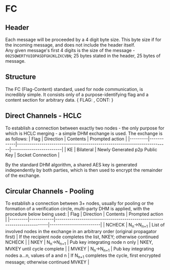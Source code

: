 # FC
## Header
Each message will be proceeded by a 4 digit byte size. This byte size if for the incoming message, and does not include the header itself. <br>
Any given message's first 4 digits is the size of the message - `0025QWERTYUIOPASDFGHJKLZXCVBN`; 25 bytes stated in the header, 25 bytes of message.

## Structure 

The FC (Flag-Content) standard, used for node communication, is incredibly simple. It consists only of a purpose-identifying flag and a content section for arbitrary data.
{
    FLAG: <flag>,
    CONT: <content>
}

## Direct Channels - HCLC

To establish a connection between exactly two nodes - the only purpose for which is HCLC merging - a simple DHM exchange is used. The exchange is as follows:
| Flag    | Direction  | Contents                                                                 | Prompted action         |
|---------|------------|--------------------------------------------------------------------------|-------------------------|
| KE      | Bilateral  | Newly Generated p2p Public Key                                           | Socket Connection       | 

By the standard DHM algorithm, a shared AES key is generated independently by both parties, which is then used to encrypt the remainder of the exchange.

## Circular Channels - Pooling

To establish a connection between 3+ nodes, usually for pooling or the formation of a verification circle, multi-party DHM is applied, with the procedure below being used:
| Flag    | Direction  | Contents                                                                 | Prompted action         |
|---------|------------|--------------------------------------------------------------------------|-------------------------|
| NCHECK  | N<sub>n</sub>->N<sub>n+1</sub>   | List of involved nodes in the exchange in an arbitrary order (original propagator first) | If the recipient node completes the list, NKEY; otherwise continued NCHECK |
| NKEY    | N<sub>n</sub>->N<sub>n+1</sub> | Pub key integrating node n only                     | NKEY, MVKEY until cycle complete |
| MVKEY   | N<sub>n</sub>->N<sub>n+1</sub> | Pub key integrating nodes a...n, values of a and n  | If N<sub>n+1</sub> completes the cycle, first encrypted message; otherwise continued MVKEY |
